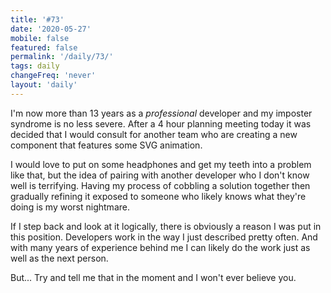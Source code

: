 ```yaml
---
title: '#73'
date: '2020-05-27'
mobile: false
featured: false
permalink: '/daily/73/'
tags: daily
changeFreq: 'never'
layout: 'daily'
---
```


I'm now more than 13 years as a _professional_ developer and my imposter syndrome is no less severe. After a 4 hour planning meeting today it was decided that I would consult for another team who are creating a new component that features some SVG animation.

I would love to put on some headphones and get my teeth into a problem like that, but the idea of pairing with another developer who I don't know well is terrifying. Having my process of cobbling a solution together then gradually refining it exposed to someone who likely knows what they're doing is my worst nightmare.

If I step back and look at it logically, there is obviously a reason I was put in this position. Developers work in the way I just described pretty often. And with many years of experience behind me I can likely do the work just as well as the next person.

But... Try and tell me that in the moment and I won't ever believe you.
